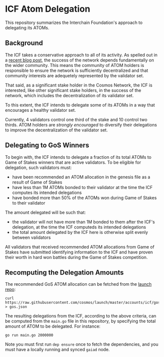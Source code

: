 # ICF Atom Delegation

This repository summarizes the Interchain Foundation's approach to delegating
its ATOMs.

## Background

The ICF takes a conservative approach to all of its activity.
As spelled out in a [recent blog
post](https://blog.cosmos.network/open-decentralized-networks-87e6097536a3), 
the success of the network depends
fundamentally on the wider community. This means the community of ATOM holders
is responsible to ensure the network is sufficiently decentralized and that
community interests are adequetely represented by the validator set.

That said, as a significant stake holder in the Cosmos Network, the ICF is
interested, like other significant stake holders, in the success of the network,
which includes the decentralization of its validator set.

To this extent, the ICF intends to delegate some of its ATOMs in a way that
encourages a healthy validator set.

Currently, 4 validators control one third of the stake and 10 control two
thirds. ATOM holders are *strongly encouraged* to diversify their delegations to
improve the decentralization of the validator set.

## Delegating to GoS Winners

To begin with, the ICF intends to delegate a fraction of its total ATOMs to Game
of Stakes winners that are active validators. To be eligible for delegation,
such validators must:

- have been recommended an ATOM allocation in the genesis file as a result of
  Game of Stakes
- have less than 1M ATOMs bonded to their validator at the time the ICF computes
  its intended delegations
- have bonded more than 50% of the ATOMs won during Game of Stakes to their
  validator

The amount delegated will be such that:

- the validator will not have more than 1M bonded to them after the ICF's
  delegation, at the time the ICF computeds its intended delegations
- the total amount delegated by the ICF here is otherwise split evenly between validators

All validators that received recommended ATOM allocations from Game of Stakes have submitted identifying
information to the ICF and have proven their worth in hard won battles during
the Game of Stakes competition.

## Recomputing the Delegation Amounts

The recommended GoS ATOM allocation can be fetched from the [launch
repo](https://github.com/cosmos/launch):

```
curl https://raw.githubusercontent.com/cosmos/launch/master/accounts/icf/gos.json > gos.json
```

The resulting delegations from the ICF, according to the above criteria, can be
computed from the `main.go` file in this repository, by specifying the total
amount of ATOM to be delegated. For instance:


```
go run main.go 2000000
```

Note you must first run `dep ensure` once to fetch the dependencies, and you
must have a locally running and synced `gaiad` node.
